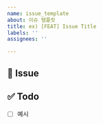 ```yaml
---
name: issue_template
about: 이슈 템플릿
title: ex) [FEAT] Issue Title
labels: ''
assignees: ''

---
```


## 💫 Issue
<!-- 이슈에 대해서 간단하게 설명해주세요.-->

## ✅ Todo
- [ ] 예시
